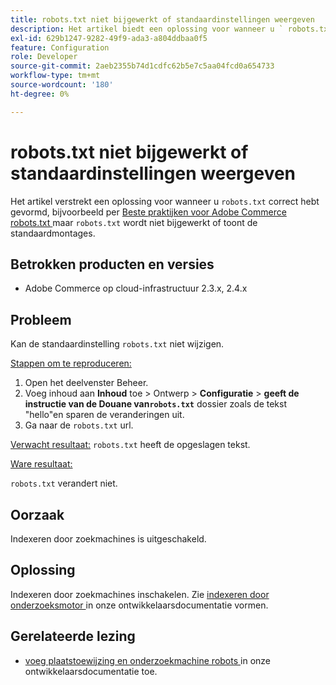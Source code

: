 ```yaml
---
title: robots.txt niet bijgewerkt of standaardinstellingen weergeven
description: Het artikel biedt een oplossing voor wanneer u ` robots.txt ` correct hebt gevormd, bijvoorbeeld per [Beste praktijken voor Adobe Commerce robots.txt](https://support.magento.com/hc/en-us/articles/360048754931) maar ` robots.txt ` wordt niet bijgewerkt of toont de standaardinstellingen.
exl-id: 629b1247-9282-49f9-ada3-a804ddbaa0f5
feature: Configuration
role: Developer
source-git-commit: 2aeb2355b74d1cdfc62b5e7c5aa04fcd0a654733
workflow-type: tm+mt
source-wordcount: '180'
ht-degree: 0%

---
```


# robots.txt niet bijgewerkt of standaardinstellingen weergeven

Het artikel verstrekt een oplossing voor wanneer u `robots.txt` correct hebt gevormd, bijvoorbeeld per [ Beste praktijken voor Adobe Commerce robots.txt ](https://support.magento.com/hc/en-us/articles/360048754931) maar `robots.txt` wordt niet bijgewerkt of toont de standaardmontages.

## Betrokken producten en versies

* Adobe Commerce op cloud-infrastructuur 2.3.x, 2.4.x

## Probleem

Kan de standaardinstelling `robots.txt` niet wijzigen.

<u> Stappen om te reproduceren:</u>

1. Open het deelvenster Beheer.
1. Voeg inhoud aan **Inhoud** toe > Ontwerp > **Configuratie** > **geeft de instructie van de Douane van`robots.txt`** dossier zoals de tekst &quot;hello&quot;en sparen de veranderingen uit.
1. Ga naar de `robots.txt` url.

<u> Verwacht resultaat:</u>
`robots.txt` heeft de opgeslagen tekst.

<u> Ware resultaat:</u>

`robots.txt` verandert niet.

## Oorzaak

Indexeren door zoekmachines is uitgeschakeld.

## Oplossing

Indexeren door zoekmachines inschakelen. Zie [ indexeren door onderzoeksmotor ](https://experienceleague.adobe.com/en/docs/commerce-cloud-service/user-guide/configure-store/robots-sitemap#configure-indexing-by-search-engine) in onze ontwikkelaarsdocumentatie vormen.

## Gerelateerde lezing

* [ voeg plaatstoewijzing en onderzoekmachine robots ](https://experienceleague.adobe.com/en/docs/commerce-cloud-service/user-guide/configure-store/robots-sitemap) in onze ontwikkelaarsdocumentatie toe.
